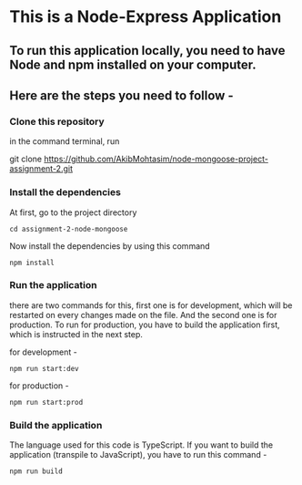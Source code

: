 # This is a Node-Express Application

## To run this application locally, you need to have Node and npm installed on your computer.

## Here are the steps you need to follow -

### Clone this repository

  in the command terminal, run

  git clone https://github.com/AkibMohtasim/node-mongoose-project-assignment-2.git

### Install the dependencies

  At first, go to the project directory

    cd assignment-2-node-mongoose

  Now install the dependencies by using this command 

    npm install

### Run the application

  there are two commands for this, first one is for development, which will be restarted on every changes made on the file. And the second one is for production. To run for production, you have to build the application first, which is instructed in the next step.

  for development -

    npm run start:dev

  for production -

    npm run start:prod


### Build the application

  The language used for this code is TypeScript. If you want to build the application (transpile to JavaScript), you have to run this command -

    npm run build
 
